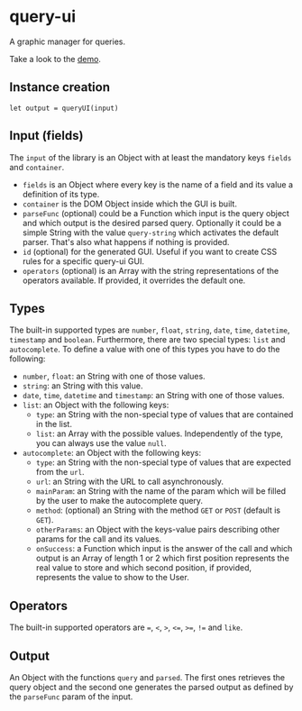 # query-ui
A graphic manager for queries.

Take a look to the [demo](https://cdn.rawgit.com/davidgnin/query-ui/32ec7a63/demo.html).

## Instance creation

`let output = queryUI(input)`

## Input (fields)

The `input` of the library is an Object with at least the mandatory keys `fields` and `container`.

* `fields` is an Object where every key is the name of a field and its value a definition of its type.
* `container` is the DOM Object inside which the GUI is built.
* `parseFunc` (optional) could be a Function which input is the query object and which output is the desired parsed query. Optionally it could be a simple String with the value `query-string` which activates the default parser. That's also what happens if nothing is provided.
* `id` (optional) for the generated GUI. Useful if you want to create CSS rules for a specific query-ui GUI.
* `operators` (optional) is an Array with the string representations of the operators available. If provided, it overrides the default one.

## Types

The built-in supported types are `number`, `float`, `string`, `date`, `time`, `datetime`, `timestamp` and `boolean`. Furthermore, there are two special types: `list` and `autocomplete`. To define a value with one of this types you have to do the following:

* `number`, `float`: an String with one of those values.
* `string`: an String with this value.
* `date`, `time`, `datetime` and `timestamp`: an String with one of those values.
* `list`: an Object with the following keys:
  * `type`: an String with the non-special type of values that are contained in the list.
  * `list`: an Array with the possible values. Independently of the type, you can always use the value `null`.
* `autocomplete`: an Object with the following keys:
  * `type`: an String with the non-special type of values that are expected from the `url`.
  * `url`: an String with the URL to call asynchronously.
  * `mainParam`: an String with the name of the param which will be filled by the user to make the autocomplete query.
  * `method`: (optional) an String with the method `GET` or `POST` (default is `GET`).
  * `otherParams`: an Object with the keys-value pairs describing other params for the call and its values.
  * `onSuccess`: a Function which input is the answer of the call and which output is an Array of length 1 or 2 which first position represents the real value to store and which second position, if provided, represents the value to show to the User.

## Operators

The built-in supported operators are `=`, `<`, `>`, `<=`, `>=`, `!=` and `like`.

## Output

An Object with the functions `query` and `parsed`. The first ones retrieves the query object and the second one generates the parsed output as defined by the `parseFunc` param of the input.
